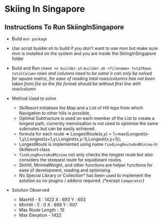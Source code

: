 # Skiing In Singapore
## Instructions To Run SkiingInSingapore

- Build
  `mvn package`

- Use script builder.sh to build if you don't want to use mvn but make sure mvn is installed on the system and you are inside the SkiingInSingapore folder

- Build and Run
  `chmod +x builder.sh`
  `builder.sh <filename> totalRows totalColumn`
  *rows and columns need to be same it can only be solved for square matrix, for ease of reading total rows/columns has not been taken from file so the file format should be without first line with row/column*

- Method Used to solve
  - SkiResort initialises the Map and a List of Hill tops from which Navigation to other hills is possible,
  - Optimal Subtructure is used on each member of the List to create a longest path, currently memoisation is not used to optimise the same subroutes but can be easily achieved.
  - formula for each route => LongestRoute(x,y) = 1+max(Longest(x-1,y),Longest(x+1,y),Longest(x,y-1),Longest(x,y+1));
  - LongestRoute is implemented using name `findLongRouteAndMinima` in SkiResort class
  - `findLongRouteAndMinima` not only checks the longest route but also considers the steepest route for equidistant routes.
  - SkiHill, MinimaWeight, and other functions are helper functions for ease of development, reading and optimising.
  - No Special Library or Collection* has been used to implement the solution so no plugins / addons required. (\*except `Comparator`)

- Solution Observed
  - MaxHill - E : 1422 X : 693 Y : 603
  - MinHill - E : 0 X : 689 Y : 607
  - Max Route Length - 15
  - Max Elevation - 1422

